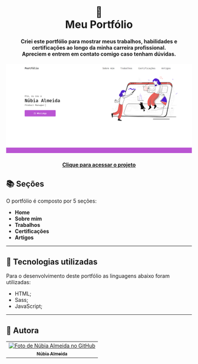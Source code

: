 <h1 align="center">
  📰<br>Meu Portfólio
</h1>

<h4 align="center">
  Criei este portfólio para mostrar meus trabalhos, habilidades e certificações ao longo da minha carreira profissional.
  <br>Apreciem e entrem em contato comigo caso tenham dúvidas.
</h4>

![Resultado final do projeto](assets/image/preview.png)

<h4 align="center"><a href="https://nubiaalmeida.github.io/portfolio/">Clique para acessar o projeto</a></h4>

## 📚 Seções
O portfólio é composto por 5 seções:

- **Home**
- **Sobre mim**
- **Trabalhos**
- **Certificações**
- **Artigos**

---

## 💼 Tecnologias utilizadas
Para o desenvolvimento deste portfólio as linguagens abaixo foram utilizadas:

- HTML;
- Sass;
- JavaScript;

---

## 🦄 Autora<br>
<table>
  <tr>
    <td align="center">
      <a href="https://github.com/nubiaalmeida">
        <img src="https://avatars.githubusercontent.com/u/20421608?v=4" width="100px;" alt="Foto de Núbia Almeida no GitHub"/><br>
        <sub>
          <b>Núbia Almeida</b>
        </sub>
      </a>
    </td>
  </tr>
</table>